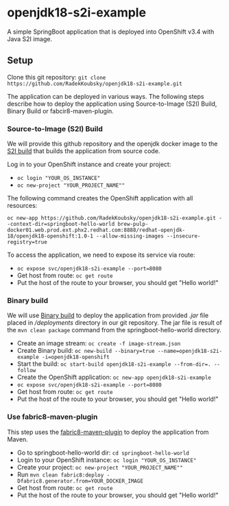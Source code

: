 # openjdk18-s2i-example
A simple SpringBoot application that is deployed into OpenShift v3.4 with Java S2I image.

## Setup
Clone this git repository: `git clone https://github.com/RadekKoubsky/openjdk18-s2i-example.git`

The application can be deployed in various ways. The following steps describe how to deploy the application using
Source-to-Image (S2I) Build, Binary Build or fabcir8-maven-plugin.

### Source-to-Image (S2I) Build
We will provide this github repository and the openjdk docker image to the [S2I build](https://docs.openshift.com/container-platform/3.4/architecture/core_concepts/builds_and_image_streams.html#source-build) that builds the application from source code.

Log in to your OpenShift instance and create your project:

 * `oc login "YOUR_OS_INSTANCE"`
 * `oc new-project "YOUR_PROJECT_NAME""`

The following command creates the OpenShift application with all resources:

`oc new-app https://github.com/RadekKoubsky/openjdk18-s2i-example.git --context-dir=springboot-hello-world brew-pulp-docker01.web.prod.ext.phx2.redhat.com:8888/redhat-openjdk-18/openjdk18-openshift:1.0-1 --allow-missing-images --insecure-registry=true`

To access the application, we need to expose its service via route:

* `oc expose svc/openjdk18-s2i-example --port=8080`
* Get host from route: `oc get route`
* Put the host of the route to your browser, you should get "Hello world!"

### Binary build
We will use [Binary build](https://docs.openshift.com/container-platform/3.4/dev_guide/builds.html#binary-source) to deploy the application from provided _.jar_ file placed in _/deployments_ directory in our git repository. The jar file is result of the `mvn clean package` command from the springboot-hello-world directory.

* Create an image stream: `oc create -f image-stream.json`
* Create Binary build: `oc new-build --binary=true --name=openjdk18-s2i-example -i=openjdk18-openshift`
* Start the build: `oc start-build openjdk18-s2i-example --from-dir=. --follow`
* Create the OpenShift application: `oc new-app openjdk18-s2i-example`
* `oc expose svc/openjdk18-s2i-example --port=8080`
* Get host from route: `oc get route`
* Put the host of the route to your browser, you should get "Hello world!"

### Use fabric8-maven-plugin
This step uses the [fabric8-maven-plugin](https://maven.fabric8.io/) to deploy the application from Maven.

 * Go to springboot-hello-world dir: `cd springboot-hello-world`
 * Login to your OpenShift instance: `oc login "YOUR_OS_INSTANCE"`
 * Create your project: `oc new-project "YOUR_PROJECT_NAME""`
 * Run `mvn clean fabric8:deploy -Dfabric8.generator.from=YOUR_DOCKER_IMAGE`
 * Get host from route: `oc get route`
 * Put the host of the route to your browser, you should get "Hello world!"